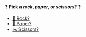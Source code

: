  ❓ **Pick a *rock*, *paper*, or *scissors*?** ❓

- [🥊 Rock?](../WIP.md)
- [📄 Paper?](../WIP.md)
- [✂️ Scissors?](../WIP.md)
